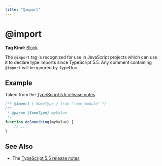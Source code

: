 ```yaml
---
title: "@import"
---
```


# @import

**Tag Kind:** [Block](../tags.md#Block-Tags)

The `@import` tag is recognized for use in JavaScript projects which can use it
to declare type imports since TypeScript 5.5. Any comment containing `@import`
will be ignored by TypeDoc.

## Example

Taken from the [TypeScript 5.5 release notes](https://www.typescriptlang.org/docs/handbook/release-notes/typescript-5-5.html#the-jsdoc-import-tag)

```js
/** @import { SomeType } from "some-module" */
/**
 * @param {SomeType} myValue
 */
function doSomething(myValue) {
    // ...
}
```

## See Also

-   The [TypeScript 5.5 release notes](https://www.typescriptlang.org/docs/handbook/release-notes/typescript-5-5.html#the-jsdoc-import-tag)
